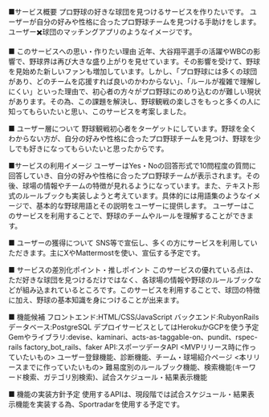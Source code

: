■サービス概要
プロ野球の好きな球団を見つけるサービスを作りたいです。
ユーザーが自分の好みや性格に合ったプロ野球チームを見つける手助けをします。
ユーザー✖️球団のマッチングアプリのようなイメージです。

■ このサービスへの思い・作りたい理由
近年、大谷翔平選手の活躍やWBCの影響で、野球界は再び大きな盛り上がりを見せています。その影響を受けて、野球を見始めた新しいファンも増加しています。しかし、「プロ野球には多くの球団があり、どのチームを応援すれば良いのかわからない」、「ルールが複雑で理解しにくい」といった理由で、初心者の方々がプロ野球にのめり込むのが難しい現状があります。その為、この課題を解決し、野球観戦の楽しさをもっと多くの人に知ってもらいたいと思い、このサービスを考案しました。

■ ユーザー層について
野球観戦初心者をターゲットにしています。野球を全くわからない方が、自分の好みや性格に合ったプロ野球チームを見つけ、野球を少しでも好きになってもらいたいと思ったからです。

■サービスの利用イメージ
ユーザーはYes・Noの回答形式で10問程度の質問に回答していき、自分の好みや性格に合ったプロ野球チームが表示されます。その後、球場の情報やチームの特徴が見れるようになっています。また、テキスト形式のルールブックも実装しようと考えています。具体的には用語集のようなイメージで、基本的な野球用語とその説明をユーザーに提供します。
ユーザーはこのサービスを利用することで、野球のチームやルールを理解することができます。

■ ユーザーの獲得について
SNS等で宣伝し、多くの方にサービスを利用していただきます。主にXやMattermostを使い、宣伝する予定です。

■ サービスの差別化ポイント・推しポイント
このサービスの優れている点は、ただ好きな球団を見つけるだけではなく、各球場の情報や野球のルールブックなどが組み込まれているところです。このサービスを利用することで、球団の特徴に加え、野球の基本知識を身につけることが出来ます。

■ 機能候補
フロントエンド:HTML/CSS/JavaScript
バックエンド:RubyonRails
データベース:PostgreSQL
デプロイサービスとしてはHerokuかGCPを使う予定
Gemやライブラリ:devise、kaminari、acts-as-taggable-on、pundit、rspec-rails
factory_bot_rails、faker
API:スポーツデータAPI
<MVPリリース時に作っていたいもの>
ユーザー登録機能、診断機能、チーム・球場紹介ページ
<本リリースまでに作っていたいもの>
難易度別のルールブック機能、検索機能(キーワード検索、ガテゴリ別検索)、試合スケジュール・結果表示機能

■ 機能の実装方針予定
使用するAPIは、現段階では試合スケジュール・結果表示機能を実装する為、Sportradarを使用する予定です。
